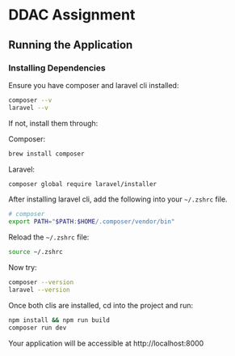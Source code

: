 # DDAC Assignment

## Running the Application

### Installing Dependencies

Ensure you have composer and laravel cli installed:

```sh
composer --v
laravel --v
```

If not, install them through:

Composer:

```sh
brew install composer
```

Laravel:

```sh
composer global require laravel/installer
```

After installing laravel cli, add the following into your `~/.zshrc` file.

```sh
# composer
export PATH="$PATH:$HOME/.composer/vendor/bin"
```

Reload the `~/.zshrc` file:

```sh
source ~/.zshrc
```

Now try:

```sh
composer --version
laravel --version
```

Once both clis are installed, cd into the project and run:

```sh
npm install && npm run build
composer run dev
```

Your application will be accessible at http://localhost:8000
